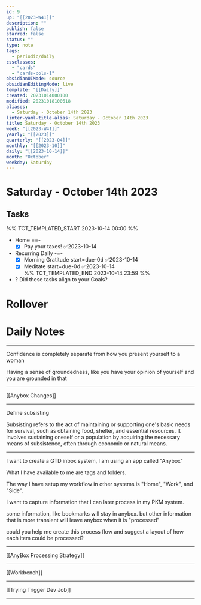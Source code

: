 ```yaml
---
id: 9
up: "[[2023-W41]]"
description: ""
publish: false
starred: false
status: ""
type: note
tags:
  - periodic/daily
cssclasses:
  - "cards"
  - "cards-cols-1"
obsidianUIMode: source
obsidianEditingMode: live
template: "[[Daily]]"
created: 20231014000100
modified: 20231018100618
aliases:
  - Saturday - October 14th 2023
linter-yaml-title-alias: Saturday - October 14th 2023
title: Saturday - October 14th 2023
week: "[[2023-W41]]"
yearly: "[[2023]]"
quarterly: "[[2023-Q4]]"
monthly: "[[2023-10]]"
daily: "[[2023-10-14]]"
month: "October"
weekday: Saturday
---
```


# Saturday - October 14th 2023

## Tasks

%% TCT_TEMPLATED_START 2023-10-14 00:00 %%
* Home ==-
    - [x] Pay your taxes! ✅2023-10-14
* Recurring Daily -=-
    - [x] Morning Gratitude start=due-0d ✅2023-10-14
    - [x] Meditate start=due-0d ✅2023-10-14  
%% TCT_TEMPLATED_END 2023-10-14 23:59 %%
* ? Did these tasks align to your Goals?

# Rollover

# Daily Notes


---

Confidence is completely separate from how you present yourself to a woman

Having a sense of groundedness, like you have your opinion of yourself and you are grounded in that


---

[[Anybox Changes]]

---

Define subsisting

Subsisting refers to the act of maintaining or supporting one's basic needs for survival, such as obtaining food, shelter, and essential resources. It involves sustaining oneself or a population by acquiring the necessary means of subsistence, often through economic or natural means.


---


I want to create a GTD inbox system, I am using an app called "Anybox"

What I have available to me are tags and folders.

The way I have setup my workflow in other systems is "Home", "Work", and "Side".

I want to capture information that I can later process in my PKM system.

some information, like bookmarks will stay in anybox. but other information that is more transient will leave anybox when it is "processed"

could you help me create this process flow and suggest a layout of how each item could be processed?




---


[[AnyBox Processing Strategy]]

---


[[Workbench]]


---


[[Trying Trigger Dev Job]]


---
